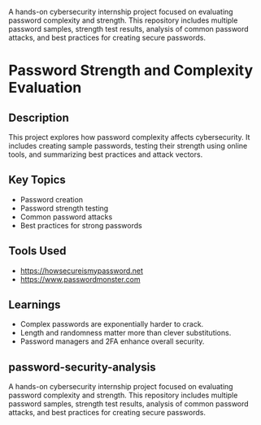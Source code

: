 A hands-on cybersecurity internship project focused on evaluating password complexity and strength. This repository includes multiple password samples, strength test results, analysis of common password attacks, and best practices for creating secure passwords.
# Password Strength and Complexity Evaluation

## Description
This project explores how password complexity affects cybersecurity. It includes creating sample passwords, testing their strength using online tools, and summarizing best practices and attack vectors.

## Key Topics
- Password creation
- Password strength testing
- Common password attacks
- Best practices for strong passwords

## Tools Used
- https://howsecureismypassword.net
- https://www.passwordmonster.com

## Learnings
- Complex passwords are exponentially harder to crack.
- Length and randomness matter more than clever substitutions.
- Password managers and 2FA enhance overall security.

## password-security-analysis
A hands-on cybersecurity internship project focused on evaluating password complexity and strength. This repository includes multiple password samples, strength test results, analysis of common password attacks, and best practices for creating secure passwords.
